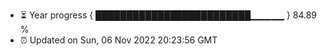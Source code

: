 - ⏳ Year progress { █████████████████████████▁▁▁▁▁ } 84.89 %
- ⏰ Updated on Sun, 06 Nov 2022 20:23:56 GMT


